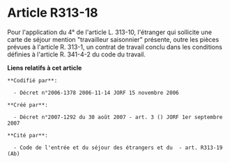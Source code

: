 # Article R313-18

Pour l'application du 4° de l'article L. 313-10, l'étranger qui sollicite une carte de séjour mention "travailleur
saisonnier" présente, outre les pièces prévues à l'article R. 313-1, un contrat de travail conclu dans les conditions
définies à l'article R. 341-4-2 du code du travail.

**Liens relatifs à cet article**

	**Codifié par**:

	  - Décret n°2006-1378 2006-11-14 JORF 15 novembre 2006

	**Créé par**:

	  - Décret n°2007-1292 du 30 août 2007 - art. 3 () JORF 1er septembre 2007

	**Cité par**:

	  - Code de l'entrée et du séjour des étrangers et du  - art. R313-19 (Ab)
